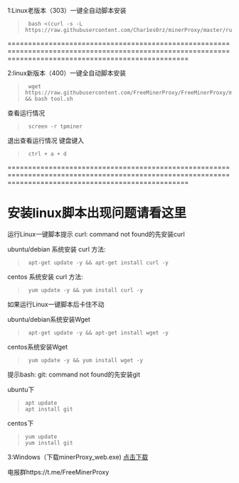1:Linux老版本（303）一键全自动脚本安装
>      bash <(curl -s -L https://raw.githubusercontent.com/Char1es0rz/minerProxy/master/run.sh)
      
========================================================================================================================================================

2:linux新版本（400）一键全自动脚本安装
>      wget https://raw.githubusercontent.com/FreeMinerProxy/FreeMinerProxy/main/tool.sh && bash tool.sh
查看运行情况
>      screen -r tpminer
退出查看运行情况 键盘键入
>      ctrl + a + d

========================================================================================================================================================
# 安装linux脚本出现问题请看这里

运行Linux一键脚本提示 curl: command not found的先安装curl

ubuntu/debian 系统安装 curl 方法:

>      apt-get update -y && apt-get install curl -y
centos 系统安装 curl 方法:

>      yum update -y && yum install curl -y


如果运行Linux一键脚本后卡住不动

ubuntu/debian系统安装Wget

>      apt-get update -y && apt-get install wget -y
centos系统安装Wget

>      yum update -y && yum install wget -y

提示bash: git: command not found的先安装git

ubuntu下

>     apt update
>     apt install git

centos下

>     yum update
>     yum install git

3:Windows（下载minerProxy_web.exe)
[点击下载](https://raw.githubusercontent.com/Char1es0rz/minerProxy/3.0.3-web版/minerProxy_web.exe)

电报群https://t.me/FreeMinerProxy

